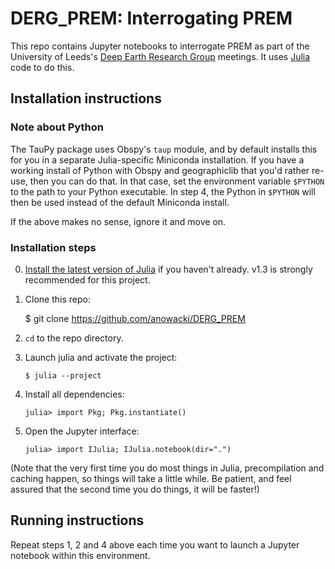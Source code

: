 # DERG_PREM: Interrogating PREM

This repo contains Jupyter notebooks to interrogate PREM as part of
the University of Leeds's
[Deep Earth Research Group](https://environment.leeds.ac.uk/institute-geophysics-tectonics/doc/deep-earth)
meetings.  It uses [Julia](https://julialang.org) code to do this.

## Installation instructions

### Note about Python
The TauPy package uses Obspy's `taup` module, and by default installs
this for you in a separate Julia-specific Miniconda installation.
If you have a working install of Python with Obspy and geographiclib
that you'd rather re-use, then you can do that.
In that case, set the environment variable `$PYTHON` to the path to your
Python executable.  In step 4, the Python in `$PYTHON` will then be used
instead of the default Miniconda install.

If the above makes no sense, ignore it and move on.

### Installation steps
0. [Install the latest version of Julia](https://julialang.org/downloads) if
   you haven't already.  v1.3 is strongly recommended for this project.
1. Clone this repo:

    $ git clone https://github.com/anowacki/DERG_PREM

2. `cd` to the repo directory.
3. Launch julia and activate the project:

    ```$ julia --project```
4. Install all dependencies:

    ```julia> import Pkg; Pkg.instantiate()```
5. Open the Jupyter interface:

    ```julia> import IJulia; IJulia.notebook(dir=".")```

(Note that the very first time you do most things in Julia, precompilation
and caching happen, so things will take a little while.  Be patient, and
feel assured that the second time you do things, it will be faster!)

## Running instructions

Repeat steps 1, 2 and 4 above each time you want to launch a Jupyter
notebook within this environment.
